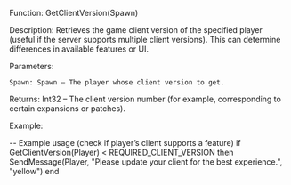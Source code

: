 Function: GetClientVersion(Spawn)

Description: Retrieves the game client version of the specified player (useful if the server supports multiple client versions). This can determine differences in available features or UI.

Parameters:

    Spawn: Spawn – The player whose client version to get.

Returns: Int32 – The client version number (for example, corresponding to certain expansions or patches).

Example:

-- Example usage (check if player’s client supports a feature)
if GetClientVersion(Player) < REQUIRED_CLIENT_VERSION then
    SendMessage(Player, "Please update your client for the best experience.", "yellow")
end
